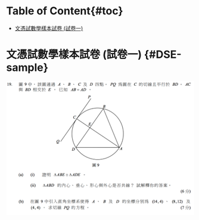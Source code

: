 # Table of Content{#toc}

<!-- MarkdownTOC depth=2 -->

- [文憑試數學樣本試卷 \(試卷一\)](#DSE-sample)

<!-- /MarkdownTOC -->

# 文憑試數學樣本試卷 (試卷一) {#DSE-sample}

<img src="/images/chapter02/dse-sample-paper.png" alt="dse-sample-paper">


